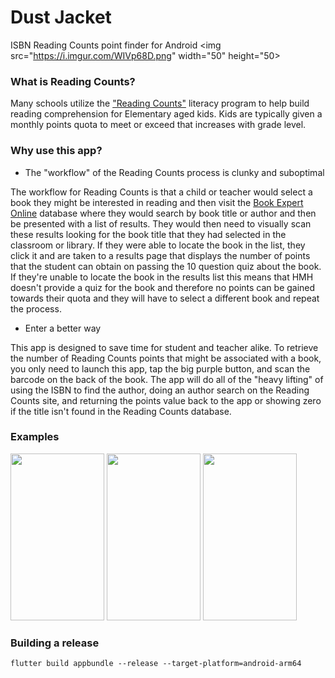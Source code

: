# Dust Jacket
ISBN Reading Counts point finder for Android
<img src="https://i.imgur.com/WIVp68D.png" width="50" height="50>

### What is Reading Counts?
Many schools utilize the ["Reading Counts"](https://www.hmhco.com/programs/reading-counts) literacy program to help build reading comprehension for Elementary aged kids. Kids are typically given a monthly points quota to meet or exceed that increases with grade level.

### Why use this app?

* The "workflow" of the Reading Counts process is clunky and suboptimal

The workflow for Reading Counts is that a child or teacher would select a book they might be interested in reading and then visit the [Book Expert Online](http://readingcountsbookexpert.tgds.hmhco.com/bookexpert/default.asp?UID=2036DF22E95E4D5FA7D73A75C19FB33F&subt=0&Test=NA) database where they would search by book title or author and then be presented with a list of results. They would then need to visually scan these results looking for the book title that they had selected in the classroom or library. If they were able to locate the book in the list, they click it and are taken to a results page that displays the number of points that the student can obtain on passing the 10 question quiz about the book. If they're unable to locate the book in the results list this means that HMH doesn't provide a quiz for the book and therefore no points can be gained towards their quota and they will have to select a different book and repeat the process.

* Enter a better way

This app is designed to save time for student and teacher alike. To retrieve the number of Reading Counts points that might be associated with a book, you only need to launch this app, tap the big purple button, and scan the barcode on the back of the book. The app will do all of the "heavy lifting" of using the ISBN to find the author, doing an author search on the Reading Counts site, and returning the points value back to the app or showing zero if the title isn't found in the Reading Counts database.

### Examples

<img src="https://i.imgur.com/i5UNFg7.png" width="150" height="267">
<img src="https://i.imgur.com/JZKnQ80.png" width="150" height="267">
<img src="https://i.imgur.com/VX7uCJ5.png" width="150" height="267">

### Building a release

`flutter build appbundle --release --target-platform=android-arm64`